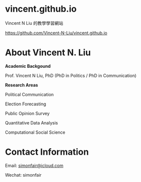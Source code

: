 # vincent.github.io
Vincent N Liu 的教學學習網站

https://github.com/Vincent-N-Liu/vincent.github.io

# About Vincent N. Liu

**Academic Backgound**

Prof. Vincent N Liu, PhD (PhD in Politics / PhD in Communication)

**Research Areas**

Political Communication

Election Forecasting

Public Opinion Survey

Quantitative Data Analysis

Computational Social Science

# Contact Information

Email: simonfair@icloud.com

Wechat: simonfair




